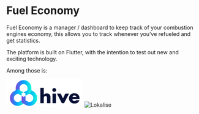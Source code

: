 # Fuel Economy

Fuel Economy is a manager / dashboard to keep track of your combustion engines economy, this allows you to track whenever you've refueled and get statistics.

The platform is built on Flutter, with the intention to test out new and exciting technology.

Among those is: 

<img src="https://raw.githubusercontent.com/hivedb/hive/master/.github/logo_transparent.svg?sanitize=true" alt="Flutter Hive" width="200"/>
<img src="https://github.com/lokalise/i18n-ally/raw/screenshots/lokalise-logo.png?raw=true" alt="Lokalise" width="200"/>
